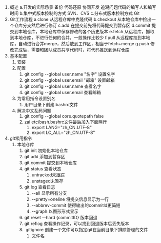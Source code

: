 1. 概述
    a.开发的实际场景
        备份 代码还原 协同开发 追溯问题代码的编写人和编写时间
    b.集中式版本控制的方式
        SVN、CVS
    c.分布式版本控制方式
        Git
2. Git工作流程
    a.clone 从远程仓库中克隆代码
    b.checkout 从本地仓库中捡出一个仓库分支然后进行修订
    c.add 在提交前先将代码提交到暂存区
    d.commit 提交到本地仓库，本地仓库中保存修改的各个历史版本
    e.fetch 从远程库，抓取到本地仓库，不进行任何的合并，一般操作比较少
    f.pull 从远程库拉到本地库，自动进行合并merge，然后放到工作区，相当于fetch+merge
    g.push 修改完成后，需要和团队成员共享代码时，将代码推送到远程仓库
3. 基本配置
   1. 安装
   2. 配置
      1. git config --global user.name "名字" 设置名字
      2. git config --global user.email "邮箱" 设置邮箱
      3. git config --global user.name 查看名字
      4. git config --global user.email 查看邮箱
   3. 为常用指令设置别名
      1. 用户目录下创建.bashrc文件
   4. 解决中文乱码问题
      1. git config --global core.quotepath false
      2. zai etc/bash.bashrc文件最后加入下面两行
         1. export LANG="zh_CN.UTF-8"
         2. export LC_ALL="zh_CN.UTF-8"
4. git常用指令
   1. 本地仓库
      1. git init 初始化本地仓库
      2. git add 添加到暂存区
      3. git commit 提交到本地仓库
      4. git status 查看状态
         1. untracked未跟踪
         2. unstaged未暂存
      5. git log 查看日志
         1. --all 显示所有分支
         2. --pretty=oneline 将提交信息显示为一行
         3. --abbrev-commit 使得输出的commitld更简短
         4. --graph 以图形形式显示
      6. git reset --hard {commitID} 版本回退
      7. git reflog 查看操作记录，可以找到回退版本后丢失版本
      8. .gitignore 创建一个文件可以指定git在当前目录下排除管理的文件
         1. 文件名